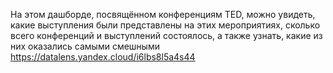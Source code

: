 На этом дашборде, посвящённом конференциям TED, можно увидеть, какие выступления были представлены на этих мероприятиях, сколько всего конференций и выступлений состоялось, а также узнать, какие из них оказались самыми смешными
https://datalens.yandex.cloud/i6lbs8l5a4s44
